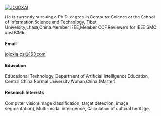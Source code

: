 

[![JOJOXAI](https://img.shields.io/badge/jojoxai-github-blue?logo=github)](https://github.com/JOJOXAI)

He is currently pursuing a Ph.D. degree in Computer Science at the School of Information Science and Technology, Tibet University,Lhasa,China.Member IEEE,Member CCF,Reviewers for IEEE SMC and ICME.
#### Email
jojoxia_cs@163.com
#### Education
Educational Technology, Department of Artificial Intelligence Education, Central China Normal University,Wuhan,China.(Master)


#### Research Interests
Computer vision(image classification, target detection, image segmentation), Multi-modal intelligence, Calculation of cultural heritage.

